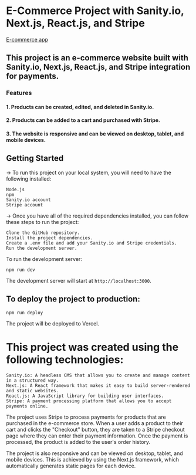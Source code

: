 # E-Commerce Project with Sanity.io, Next.js, React.js, and Stripe

[E-commerce app](https://ecommerce-sanity-xi.vercel.app/)

## This project is an e-commerce website built with Sanity.io, Next.js, React.js, and Stripe integration for payments.
### Features

#### 1. Products can be created, edited, and deleted in Sanity.io.
#### 2. Products can be added to a cart and purchased with Stripe.
#### 3. The website is responsive and can be viewed on desktop, tablet, and mobile devices.

## Getting Started

-> To run this project on your local system, you will need to have the following installed:

    Node.js
    npm
    Sanity.io account
    Stripe account

-> Once you have all of the required dependencies installed, you can follow these steps to run the project:

    Clone the GitHub repository.
    Install the project dependencies.
    Create a .env file and add your Sanity.io and Stripe credentials.
    Run the development server.

To run the development server:

    npm run dev

The development server will start at `http://localhost:3000`.

## To deploy the project to production:

    npm run deploy

The project will be deployed to Vercel.

# This project was created using the following technologies:

    Sanity.io: A headless CMS that allows you to create and manage content in a structured way.
    Next.js: A React framework that makes it easy to build server-rendered and static websites.
    React.js: A JavaScript library for building user interfaces.
    Stripe: A payment processing platform that allows you to accept payments online.

The project uses Stripe to process payments for products that are purchased in the e-commerce store. When a user adds a product to their cart and clicks the "Checkout" button, they are taken to a Stripe checkout page where they can enter their payment information. Once the payment is processed, the product is added to the user's order history.

The project is also responsive and can be viewed on desktop, tablet, and mobile devices. This is achieved by using the Next.js framework, which automatically generates static pages for each device.
